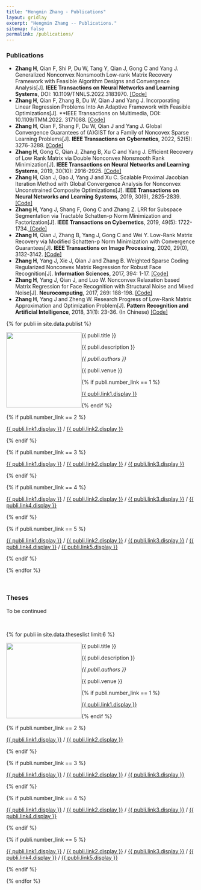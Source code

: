 ```yaml
---
title: "Hengmin Zhang - Publications"
layout: gridlay
excerpt: "Hengmin Zhang -- Publications."
sitemap: false
permalink: /publications/
---
```



### Publications

- **Zhang H**, Qian F, Shi P, Du W, Tang Y, Qian J, Gong C and Yang J. Generalized Nonconvex Nonsmooth Low-rank Matrix Recovery Framework with Feasible Algorithm Designs and Convergence Analysis[J]. **IEEE Transactions on Neural Networks and Learning Systems**, DOI: 10.1109/TNNLS.2022.3183970. <a href=" http://proceedings.mlr.press/v70/dauphin17a"> [Code] </a>
- **Zhang H**, Qian F, Zhang B, Du W, Qian J and Yang J. Incorporating Linear Regression Problems Into An Adaptive
Framework with Feasible Optimizations[J]. **IEEE Transactions on Multimedia, DOI: 10.1109/TMM.2022. 3171088. 
<a href=" http://proceedings.mlr.press/v70/dauphin17a"> [Code] </a>
- **Zhang H**, Qian F, Shang F, Du W, Qian J and Yang J. Global Convergence Guarantees of (A)GIST for a Family of
Noncovex Sparse Learning Problems[J]. **IEEE Transactions on Cybernetics**, 2022, 52(5): 3276-3288. <a href=" http://proceedings.mlr.press/v70/dauphin17a"> [Code] </a>
-  **Zhang H**, Gong C, Qian J, Zhang B, Xu C and Yang J. Efficient Recovery of Low Rank Matrix via Double
Nonconvex Nonsmooth Rank Minimization[J]. **IEEE Transactions on Neural Networks and Learning Systems**, 2019,
30(10): 2916-2925. <a href=" http://proceedings.mlr.press/v70/dauphin17a"> [Code] </a>
-  **Zhang H**, Qian J, Gao J, Yang J and Xu C. Scalable Proximal Jacobian Iteration Method with Global Convergence
Analysis for Nonconvex Unconstrained Composite Optimizations[J]. **IEEE Transactions on Neural Networks and
Learning Systems**, 2019, 30(9), 2825-2839. <a href=" http://proceedings.mlr.press/v70/dauphin17a"> [Code] </a>
-  **Zhang H**, Yang J, Shang F, Gong C and Zhang Z. LRR for Subspace Segmentation via Tractable Schatten-p Norm
Minimization and Factorization[J]. **IEEE Transactions on Cybernetics**, 2019, 49(5): 1722-1734.<a href=" http://proceedings.mlr.press/v70/dauphin17a"> [Code] </a>
-  **Zhang H**, Qian J, Zhang B, Yang J, Gong C and Wei Y. Low-Rank Matrix Recovery via Modified Schatten-p Norm
Minimization with Convergence Guarantees[J]. **IEEE Transactions on Image Processing**, 2020, 29(0), 3132-3142. 
<a href=" http://proceedings.mlr.press/v70/dauphin17a"> [Code] </a>
-  **Zhang H**, Yang J, Xie J, Qian J and Zhang B. Weighted Sparse Coding Regularized Nonconvex Matrix Regression
for Robust Face Recognition[J]. **Information Sciences**, 2017, 394: 1-17. 
<a href=" http://proceedings.mlr.press/v70/dauphin17a"> [Code] </a>
-  **Zhang H**, Yang J, Qian J, and Luo W. Nonconvex Relaxation based Matrix Regression for Face Recognition with
Structural Noise and Mixed Noise[J]. **Neurocomputing**, 2017, 269: 188-198. 
<a href=" http://proceedings.mlr.press/v70/dauphin17a"> [Code] </a>
-  **Zhang H**, Yang J and Zheng W. Research Progress of Low-Rank Matrix Approximation and Optimization
Problem[J]. **Pattern Recognition and Artificial Intelligence**, 2018, 31(1): 23-36. (In Chinese)
<a href=" http://proceedings.mlr.press/v70/dauphin17a"> [Code] </a>










{% for publi in site.data.publist %}

<div class="col-sm-11 clearfix">
 <div class="well">
 <pubtit>{{ publi.title }}</pubtit>

 <img src="{{ site.url }}{{ site.baseurl }}/images/pubpic/{{ publi.image }}" class="img-responsive" width="200px" style="float: left" />

 <p>{{ publi.description }}</p>

 <p><em>{{ publi.authors }}</em></p>

 <p>{{ publi.venue }}</p>

 {% if publi.number_link == 1 %}
 <p><a href="{{ publi.link1.url }}">{{ publi.link1.display }}</a></p>
 {% endif %}

 {% if publi.number_link == 2 %}
 <p><a href="{{ publi.link1.url }}">{{ publi.link1.display }}</a>
 /
 <a href="{{ publi.link2.url }}">{{ publi.link2.display }}</a></p>
 {% endif %}

 {% if publi.number_link == 3 %}
 <p><a href="{{ publi.link1.url }}">{{ publi.link1.display }}</a>
 /
 <a href="{{ publi.link2.url }}">{{ publi.link2.display }}</a>
 /
 <a href="{{ publi.link3.url }}">{{ publi.link3.display }}</a></p>
 {% endif %}

 {% if publi.number_link == 4 %}
 <p><a href="{{ publi.link1.url }}">{{ publi.link1.display }}</a>
 /
 <a href="{{ publi.link2.url }}">{{ publi.link2.display }}</a>
 /
 <a href="{{ publi.link3.url }}">{{ publi.link3.display }}</a>
 /
 <a href="{{ publi.link4.url }}">{{ publi.link4.display }}</a></p>
 {% endif %}

 {% if publi.number_link == 5 %}
 <p><a href="{{ publi.link1.url }}">{{ publi.link1.display }}</a>
 /
 <a href="{{ publi.link2.url }}">{{ publi.link2.display }}</a>
 /
 <a href="{{ publi.link3.url }}">{{ publi.link3.display }}</a>
 /
 <a href="{{ publi.link4.url }}">{{ publi.link4.display }}</a>
 /
 <a href="{{ publi.link5.url }}">{{ publi.link5.display }}</a></p>
 {% endif %}

 </div>
</div>

{% endfor %}

<p> &nbsp; </p>


### Theses

<p>To be continued</p><br>

{% for publi in site.data.theseslist limit:6 %}

<div class="col-sm-11 clearfix">
 <div class="well">
 <pubtit>{{ publi.title }}</pubtit>

 <img src="{{ site.url }}{{ site.baseurl }}/images/pubpic/{{ publi.image }}" class="img-responsive" width="200px" style="float: left" />

 <p>{{ publi.description }}</p>

 <p><em>{{ publi.authors }}</em></p>

 <p>{{ publi.venue }}</p>

 {% if publi.number_link == 1 %}
 <p><a href="{{ publi.link1.url }}">{{ publi.link1.display }}</a></p>
 {% endif %}

 {% if publi.number_link == 2 %}
 <p><a href="{{ publi.link1.url }}">{{ publi.link1.display }}</a>
 /
 <a href="{{ publi.link2.url }}">{{ publi.link2.display }}</a></p>
 {% endif %}

 {% if publi.number_link == 3 %}
 <p><a href="{{ publi.link1.url }}">{{ publi.link1.display }}</a>
 /
 <a href="{{ publi.link2.url }}">{{ publi.link2.display }}</a>
 /
 <a href="{{ publi.link3.url }}">{{ publi.link3.display }}</a></p>
 {% endif %}

 {% if publi.number_link == 4 %}
 <p><a href="{{ publi.link1.url }}">{{ publi.link1.display }}</a>
 /
 <a href="{{ publi.link2.url }}">{{ publi.link2.display }}</a>
 /
 <a href="{{ publi.link3.url }}">{{ publi.link3.display }}</a>
 /
 <a href="{{ publi.link4.url }}">{{ publi.link4.display }}</a></p>
 {% endif %}

 {% if publi.number_link == 5 %}
 <p><a href="{{ publi.link1.url }}">{{ publi.link1.display }}</a>
 /
 <a href="{{ publi.link2.url }}">{{ publi.link2.display }}</a>
 /
 <a href="{{ publi.link3.url }}">{{ publi.link3.display }}</a>
 /
 <a href="{{ publi.link4.url }}">{{ publi.link4.display }}</a>
 /
 <a href="{{ publi.link5.url }}">{{ publi.link5.display }}</a></p>
 {% endif %}

 </div>
</div>

{% endfor %}

<p> &nbsp; </p>

<!-- ## Full List

{% for publi in site.data.publist %}

  {{ publi.title }} <br />
  <em>{{ publi.authors }} </em><br /><a href="{{ publi.link.url }}">{{ publi.link.display }}</a>

{% endfor %} -->
